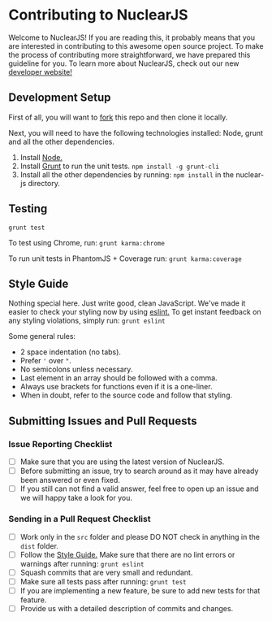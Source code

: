 # Contributing to NuclearJS

Welcome to NuclearJS!
If you are reading this, it probably means that you are interested in contributing to this awesome open source project.
To make the process of contributing more straightforward, we have prepared this guideline for you.
To learn more about NuclearJS, check out our new [developer website!](http://optimizely.github.io/nuclear-js/)

## Development Setup

First of all, you will want to [fork](https://help.github.com/articles/fork-a-repo/) this repo and then clone it locally.

Next, you will need to have the following technologies installed: Node, grunt and all the other dependencies.

1. Install [Node.](https://nodejs.org/download/)
2. Install [Grunt](http://gruntjs.com/getting-started) to run the unit tests. `npm install -g grunt-cli`
3. Install all the other dependencies by running: `npm install` in the nuclear-js directory.

## Testing

`grunt test`

To test using Chrome, run: `grunt karma:chrome`

To run unit tests in PhantomJS + Coverage run: `grunt karma:coverage`

## Style Guide

Nothing special here. Just write good, clean JavaScript. We've made it easier to check your styling now by using [eslint.](http://eslint.org/) To get instant feedback on any styling violations, simply run: `grunt eslint`

Some general rules:

 - 2 space indentation (no tabs).
 - Prefer `'` over `"`.
 - No semicolons unless necessary.
 - Last element in an array should be followed with a comma.
 - Always use brackets for functions even if it is a one-liner.
 - When in doubt, refer to the source code and follow that styling.

## Submitting Issues and Pull Requests

### Issue Reporting Checklist

 - [ ] Make sure that you are using the latest version of NuclearJS.
 - [ ] Before submitting an issue, try to search around as it may have already been answered or even fixed.
 - [ ] If you still can not find a valid answer, feel free to open up an issue and we will happy take a look for you.

### Sending in a Pull Request Checklist

 - [ ] Work only in the `src` folder and please DO NOT check in anything in the `dist` folder.
 - [ ] Follow the [Style Guide.](https://github.com/optimizely/nuclear-js/blob/master/CONTRIBUTING.md#style-guide) Make sure that there are no lint errors or warnings after running: `grunt eslint`
 - [ ] Squash commits that are very small and redundant.
 - [ ] Make sure all tests pass after running: `grunt test`
 - [ ] If you are implementing a new feature, be sure to add new tests for that feature.
 - [ ] Provide us with a detailed description of commits and changes.

